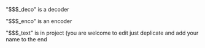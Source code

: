 "$$$_deco" is a decoder

"$$$_enco" is an encoder

"$$$_text" is in project (you are welcome to edit just deplicate and add your name to the end
